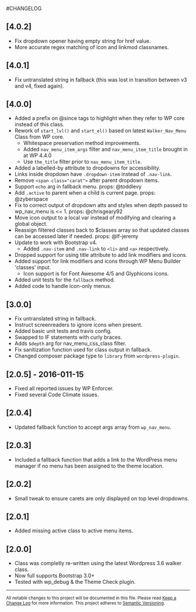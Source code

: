#CHANGELOG
## [4.0.2]
- Fix dropdown opener having empty string for href value.
- More accurate regex matching of icon and linkmod classnames.

## [4.0.1]
- Fix untranslated string in fallback (this was lost in transition between v3 and v4, fixed again).

## [4.0.0]
- Added a prefix on @since tags to highlight when they refer to WP core instead of this class.
- Rework of `start_lvl()` and `start_el()` based on latest `Walker_Nav_Menu` Class from WP core.
	- Whitespace preservation method improvements.
	- Added `nav_menu_item_args` filter and `nav_menu_item_title` brought in at WP 4.4.0
	- Use `the_title` filter prior to `nav_menu_item_title`.
- Added a labelled-by attribute to dropdowns for accessibility.
- Links inside dropdown have `.dropdown-item` instead of `.nav-link`.
- Remove `<span class="carat">` after parent dropdown items.
- Support `echo` arg in fallback menu. props: @toddlevy
- Add `.active` to parent when a child is current page. props: @zyberspace
- Fix to correct output of dropdown atts and styles when depth passed to wp_nav_menu is <= 1. props: @chrisgeary92
- Move icon output to a local var instead of modifying and clearing a global object.
- Reassign filtered classes back to $classes array so that updated classes can be accessed later if needed. props: @lf-jeremy
- Update to work with Bootstrap v4.
	- Added `.nav-item` and `.nav-link` to `<li>` and `<a>` respectively.
- Dropped support for using title attribute to add link modifiers and icons.
- Added support for link modifiers and icons through WP Menu Builder 'classes' input.
	- Icon support is for Font Awesome 4/5 and Glyphicons icons.
- Added unit tests for the `fallback` method.
- Added code to handle icon-only menus.

## [3.0.0]

- Fix untranslated string in fallback.
- Instruct screenreaders to ignore icons when present.
- Added basic unit tests and travis config.
- Swapped to IF statements with curly braces.
- Adds `$depth` arg for nav_menu_css_class filter.
- Fix sanitization function used for class output in fallback.
- Changed composer package type to `library` from `wordpress-plugin`.

## [2.0.5] - 2016-011-15

- Fixed all reported issues by WP Enforcer.
- Fixed several Code Climate issues.

## [2.0.4]

- Updated fallback function to accept args array from `wp_nav_menu`.

## [2.0.3]

- Included a fallback function that adds a link to the WordPress menu manager if no menu has been assigned to the theme location.

## [2.0.2]

- Small tweak to ensure carets are only displayed on top level dropdowns.

## [2.0.1]

- Added missing active class to active menu items.

## [2.0.0]

- Class was completly re-written using the latest Wordpress 3.6 walker class.
- Now full supports Bootstrap 3.0+
- Tested with wp_debug & the Theme Check plugin.


---
<small>All notable changes to this project will be documented in this file. Please read [Keep a Change Log](http://keepachangelog.com) for more information. This project adheres to [Semantic Versioning](http://semver.org).</small>

